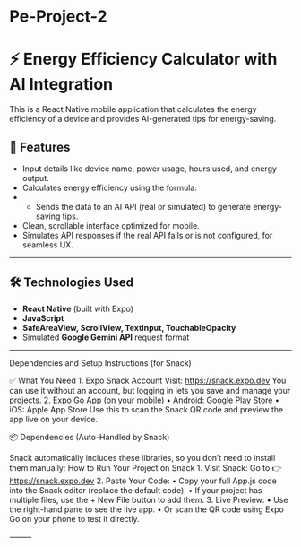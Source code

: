 # Pe-Project-2
# ⚡ Energy Efficiency Calculator with AI Integration

This is a React Native mobile application that calculates the energy efficiency of a device and provides AI-generated tips for energy-saving. 
## 🚀 Features

- Input details like device name, power usage, hours used, and energy output.
- Calculates energy efficiency using the formula:
- - Sends the data to an AI API (real or simulated) to generate energy-saving tips.
- Clean, scrollable interface optimized for mobile.
- Simulates API responses if the real API fails or is not configured, for seamless UX.

---

## 🛠️ Technologies Used

- **React Native** (built with Expo)
- **JavaScript**
- **SafeAreaView, ScrollView, TextInput, TouchableOpacity**
- Simulated **Google Gemini API** request format

---
 Dependencies and Setup Instructions (for Snack)

✅ What You Need
	1.	Expo Snack Account
Visit: https://snack.expo.dev
You can use it without an account, but logging in lets you save and manage your projects.
	2.	Expo Go App (on your mobile)
	•	Android: Google Play Store
	•	iOS: Apple App Store
Use this to scan the Snack QR code and preview the app live on your device.

📦 Dependencies (Auto-Handled by Snack)

Snack automatically includes these libraries, so you don’t need to install them manually:
How to Run Your Project on Snack
	1.	Visit Snack:
Go to 👉 https://snack.expo.dev
	2.	Paste Your Code:
	•	Copy your full App.js code into the Snack editor (replace the default code).
	•	If your project has multiple files, use the + New File button to add them.
	3.	Live Preview:
	•	Use the right-hand pane to see the live app.
	•	Or scan the QR code using Expo Go on your phone to test it directly.

⸻

